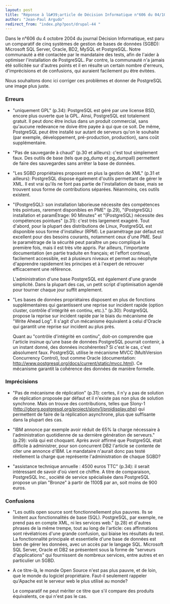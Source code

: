 ```yaml
---
layout: post
title: "Réponse à l&#39;article de Décision Informatique n°606 du 04/10/2004"
author: "Jean-Paul Argudo"
redirect_from: "index.php?post/drupal-44 "
---
```



<p></p>

<!--more-->


<p>

Dans le n°606 du 4 octobre 2004 du journal Décision Informatique, est paru un comparatif de cinq systèmes de gestion de bases de données (SGBD): Microsoft SQL Server, Oracle, BD2, MySQL et PostgreSQL. Notre communauté a été contactée par le mandataire des tests, afin de l'aider à optimiser l'installation de PostgreSQL. Par contre, la communauté n'a jamais été sollicitée sur d'autres points et il en résulte un certain nombre d'erreurs, d'imprécisions et de confusions, qui auraient facilement pu être évitées.

</p>

<p>

Nous souhaitons donc ici corriger ces problèmes et donner de PostgreSQL une image plus juste.

</p>

<h3>Erreurs</h3>

<ul>

<li>

"uniquement GPL" (p.34): PostgreSQL est géré par une license BSD, encore plus ouverte que la GPL. Ainsi, PostgreSQL est totalement gratuit. Il peut donc être inclus dans un produit commercial, sans qu'aucune redevance ne doive être payée à qui que ce soit. De même, PostgreSQL peut être installé sur autant de serveurs qu'on le souhaite (par exemple, développement, pré-production, production), sans coût supplémentaire.

</li>

<li>

"Pas de sauvegarde à chaud" (p.30 et ailleurs): c'est tout simplement faux. Des outils de base (tels que pg_dump et pg_dumpall) permettent de faire des sauvegardes sans arrêter la base de données.

</li>

<li>

"Les SGBD propriétaires proposent en plus la gestion de XML" (p.31 et ailleurs): PostgreSQL dispose également d'outils permettant de gérer le XML. Il est vrai qu'ils ne font pas partie de l'installation de base, mais se trouvent sous forme de contributions séparées. Néanmoins, ces outils existent.

</li>

<li>

"(PostgreSQL): son installation laborieuse nécessite des compétences très pointues, rarement disponibles en PME" (p.29), "(PostgreSQL) installation et paramÈtrage: 90 Minutes" et "(PostgreSQL) nécessite des compétences pointues" (p.31): c'est très largement exagéré. Tout d'abord, pour la plupart des distributions de Linux, PostgreSQL est disponible sous forme d'installeur (RPM). Le paramétrage par défaut est excellent pour des besoins courants, notamment ceux d'une PME. Seul le paramétrage de la sécurité peut paraître un peu compliqué la première fois, mais il est très vite appris. Par ailleurs, l'importante documentation (en partie traduite en français; et l'effort continue), facilement accessible, est à plusieurs niveaux et permet au néophyte d'apprendre rapidement les principes et à l'expert de retrouver efficacement une référence.<br />

L'administration d'une base PostgreSQL est également d'une grande simplicité. Dans la plupart des cas, un petit script d'optimisation agendé pour tourner chaque jour suffit amplement.

</li>

<li>

"Les bases de données propriétaires disposent en plus de fonctions supplémentaires qui garantissent une reprise sur incident rapide (option cluster, contrôle d'intégrité en continu, etc.)." (p.30): PostgreSQL propose la reprise sur incident rapide par le biais du mécanisme de "Write Ahead Log". Il s'agit d'un mécanisme équivalent à celui d'Oracle qui garantit une reprise sur incident au plus près.

Quant au "contrôle d'intégrité en continu", doit-on comprendre que l'article insinue qu'une base de données PostgreSQL pourrait contenir, à un instant donné, des données incohérentes? Si c'est le cas, c'est absolument faux. PostgreSQL utilise le mécanisme MVCC (MultiVersion Concurrency Control), tout comme Oracle (documentation: <a href="http://www.postgresql.org/docs/current/static/mvcc.html">http://www.postgresql.org/docs/current/static/mvcc.html</a>). Ce mécanisme garantit la cohérence des données de manière formelle.

</li>

</ul>

<h3>Imprécisions</h3>

<ul>

<li>"Pas de mécanisme de réplication" (p.31): certes, il n'y a pas de solution de réplication proposée par défaut et il n'existe pas non plus de solution synchrone. Mais on trouve des contributions, telles que Slony-1 (<a href="http://gborg.postgresql.org/project/slony1/projdisplay.php">http://gborg.postgresql.org/project/slony1/projdisplay.php</a>) qui permettent de faire de la réplication asynchrone, plus que suffisante dans la plupart des cas.

</li>

<li>

"IBM annonce par exemple avoir réduit de 65% la charge nécessaire à l'administration quotidienne de sa dernière génération de serveurs." (p.29): voilà qui est choquant. Après avoir affirmé que PostgreSQL était difficile à administrer, pour son concurrent DB2 l'article se contente de citer une annonce d'IBM. Le mandataire n'aurait donc pas testé réellement la charge que représente l'administration de chaque SGBD?

</li>

<li>

"assistance technique annuelle : 4500 euros TTC" (p.34): il serait intéressant de savoir d'où vient ce chiffre. A titre de comparaison, PostgreSQL Inc., société de service spécialisée dans PostgreSQL propose un plan "Bronze" à partir de 1100$ par an, soit moins de 900 euros.

</li>

</ul>

<h3>Confusions</h3>

<ul>

<li>

"Les outils open source sont fonctionnellement plus pauvres. Ils se limitent aux fonctionnalités de base (SQL). PostgreSQL, par exemple, ne prend pas en compte XML, ni les services web." (p.28) et d'autres phrases de la même trempe, tout au long de l'article: ces affirmations sont révélatrices d'une grande confusion, qui biaise les résultats du test. La fonctionnalité principale et essentielle d'une base de données est bien de gérer les données, avec un accès par le langage SQL. Microsoft SQL Server, Oracle et DB2 se présentent sous la forme de "serveurs d'applications" qui fournissent de nombreux services, entre autres et en particulier un SGBD.

</li>

<li>

A ce titre-là, le monde Open Source n'est pas plus pauvre, et de loin, que le monde du logiciel propriétaire. Faut-il seulement rappeler qu'Apache est le serveur web le plus utilisé au monde?

Le comparatif ne peut mériter ce titre que s'il compare des produits équivalents, ce qui n'est pas le cas.

</li>

</ul>